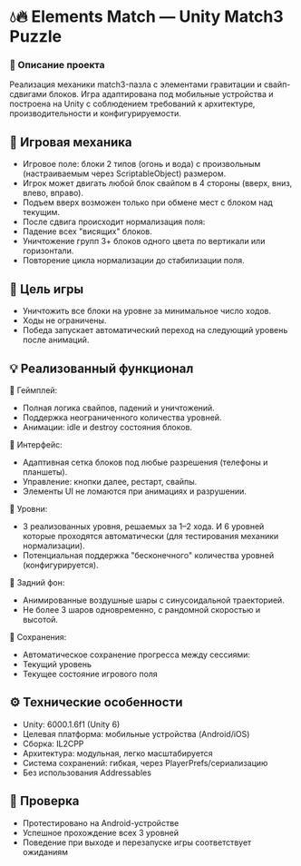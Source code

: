# 💧🔥 Elements Match — Unity Match3 Puzzle

### 📌 Описание проекта
Реализация механики match3-пазла с элементами гравитации и свайп-сдвигами блоков. Игра адаптирована под мобильные устройства и построена на Unity с соблюдением требований к архитектуре, производительности и конфигурируемости.

## 🧩 Игровая механика
* Игровое поле: блоки 2 типов (огонь и вода) с произвольным (настраиваемым через ScriptableObject) размером.
* Игрок может двигать любой блок свайпом в 4 стороны (вверх, вниз, влево, вправо).
* Подъем вверх возможен только при обмене мест с блоком над текущим.
* После сдвига происходит нормализация поля:
* Падение всех "висящих" блоков.
* Уничтожение групп 3+ блоков одного цвета по вертикали или горизонтали.
* Повторение цикла нормализации до стабилизации поля.

## 🎯 Цель игры
* Уничтожить все блоки на уровне за минимальное число ходов.
* Ходы не ограничены.
* Победа запускает автоматический переход на следующий уровень после анимаций.

## 💡 Реализованный функционал
🔹 Геймплей:
* Полная логика свайпов, падений и уничтожений.
* Поддержка неограниченного количества уровней.
* Анимации: idle и destroy состояния блоков.
  
🔹 Интерфейс:
* Адаптивная сетка блоков под любые разрешения (телефоны и планшеты).
* Управление: кнопки далее, рестарт, свайпы.
* Элементы UI не ломаются при анимациях и разрушении.

🔹 Уровни:
* 3 реализованных уровня, решаемых за 1–2 хода. И 6 уровней которые проходятся автоматически (для тестирования механики нормализации).
* Потенциальная поддержка "бесконечного" количества уровней (конфигурируется).

🔹 Задний фон:
* Анимированные воздушные шары с синусоидальной траекторией.
* Не более 3 шаров одновременно, с рандомной скоростью и высотой.

🔹 Сохранения:
* Автоматическое сохранение прогресса между сессиями:
* Текущий уровень
* Текущее состояние игрового поля

## ⚙️ Технические особенности
* Unity: 6000.1.6f1 (Unity 6)
* Целевая платформа: мобильные устройства (Android/iOS)
* Сборка: IL2CPP
* Архитектура: модульная, легко масштабируется
* Система сохранений: гибкая, через PlayerPrefs/сериализацию
* Без использования Addressables

## 🧪 Проверка
* Протестировано на Android-устройстве
* Успешное прохождение всех 3 уровней
* Поведение при выходе и перезапуске игры соответствует ожиданиям
